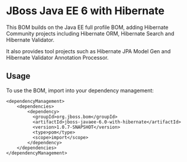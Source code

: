 JBoss Java EE 6 with Hibernate
==============================

This BOM builds on the Java EE full profile BOM, adding Hibernate Community projects including Hibernate ORM, Hibernate Search and Hibernate Validator.

It also provides tool projects such as Hibernate JPA Model Gen and Hibernate Validator Annotation Processor.

Usage
-----

To use the BOM, import into your dependency management:

    <dependencyManagement>
        <dependencies>
            <dependency>
              <groupId>org.jboss.bom</groupId>
              <artifactId>jboss-javaee-6.0-with-hibernate</artifactId>
              <version>1.0.7-SNAPSHOT</version>
              <type>pom</type>
              <scope>import</scope>
            </dependency>
        </dependencies>
    </dependencyManagement> 

